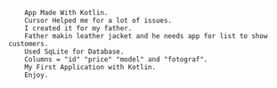         App Made With Kotlin.
        Cursor Helped me for a lot of issues.
        I created it for my father.
        Father makin leather jacket and he needs app for list to show customers.
        Used SqLite for Database.
        Columns = "id" "price" "model" and "fotograf".
        My First Application with Kotlin.
        Enjoy.
